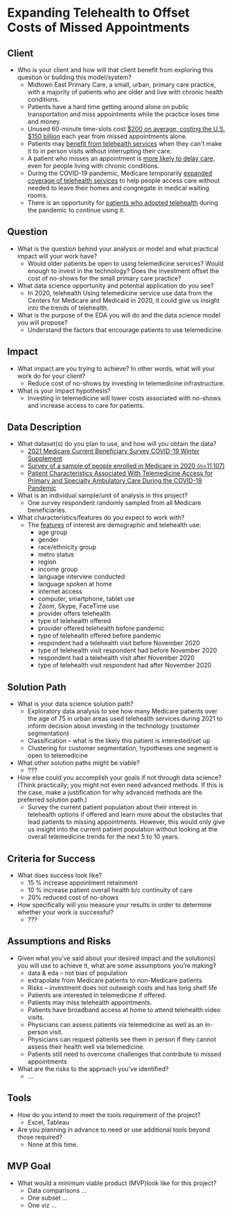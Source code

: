 # Expanding Telehealth to Offset Costs of Missed Appointments 

## Client
* Who is your client and how will that client benefit from exploring this question or building this model/system?<br/>
    * Midtown East Primary Care, a small, urban, primary care practice, with a majority of patients who are older and live with chronic health conditions.  
    * Patients have a hard time getting around alone on public transportation and miss appointments while the practice loses time and money. 
    * Unused 60-minute time-slots cost [$200 on average, costing the U.S. $150 billion](https://www.hcinnovationgroup.com/clinical-it/article/13008175/missed-appointments-cost-the-us-healthcare-system-150b-each-year) each year from missed appointments alone. 
    * Patients may [benefit from telehealth services](https://www.cdc.gov/dhdsp/pubs/telehealth.htm) when they can't make it to in person visits without interrupting their care. 
    * A patient who misses an appointment is [more likely to delay care](https://www.athenahealth.com/knowledge-hub/financial-performance/no-show-effect-even-one-missed-appointment-risks-retention), even for people living with chronic conditions. 
    * During the COVID-19 pandemic, Medicare temporarily [expanded coverage of telehealth services](https://www.medicare.gov/coverage/telehealth) to help people access care without needed to leave their homes and congregate in medical waiting rooms. 
    * There is an opportunity for [patients who adopted telehealth](https://www.ncbi.nlm.nih.gov/pmc/articles/PMC7772717/) during the pandemic to continue using it. 
## Question
* What is the question behind your analysis or model and what practical impact will your work have?<br/>
    * Would older patients be open to using telemedicine services? Would enough to invest in the technology? Does the investment offset the cost of no-shows for the small primary care practice?<br/>
* What data science opportunity and potential application do you see?<br/>
    * In 2020, telehealth Using telemedicine service use data from the Centers for Medicare and Medicaid in 2020, it could give us insight into the trends of telehealth. <br/>
* What is the purpose of the EDA you will do and the data science model you will propose?<br/>
    * Understand the factors that encourage patients to use telemedicine. <br/>
## Impact
* What impact are you trying to achieve? In other words, what will your work do for your client? <br/>
    * Reduce cost of no-shows by investing in telemedicine infrastructure.<br/>
* What is your impact hypothesis? <br/>
    * Investing in telemedicine will lower costs associated with no-shows and increase access to care for patients.<br/> 
## Data Description
* What dataset(s) do you plan to use, and how will you obtain the data? <br/>
    * [2021 Medicare Current Beneficiary Survey COVID-19 Winter Supplement](https://www.cms.gov/Research-Statistics-Data-and-Systems/Downloadable-Public-Use-Files/MCBS-Public-Use-File) 
    * [Survey of a sample of people enrolled in Medicare in 2020 (n=11,107) ](https://www.cms.gov/files/document/2021mcbscovidpufdugwinter.pdf)
    * [Patient Characteristics Associated With Telemedicine Access for Primary and Specialty Ambulatory Care During the COVID-19 Pandemic](https://www.ncbi.nlm.nih.gov/pmc/articles/PMC7772717/)
* What is an individual sample/unit of analysis in this project?<br/>
    * One survey respondent randomly sampled from all Medicare beneficiaries.<br/> 
* What characteristics/features do you expect to work with?<br/>
    * The [features](https://www.cms.gov/files/document/covidpuf32021wtxt.txt) of interest are demographic and telehealth use:
        * age group
        * gender
        * race/ethnicity group
        * metro status
        * region
        * income group
        * language interview conducted
        * language spoken at home
        * internet access
        * computer, smartphone, tablet use
        * Zoom, Skype, FaceTime use
        * provider offers telehealth
        * type of telehealth offered
        * provider offered telehealth before pandemic
        * type of telehealth offered before pandemic
        * respondent had a telehealth visit before November 2020
        * type of telehealth visit respondent had before November 2020
        * respondent had a telehealth visit after November 2020
        * type of telehealth visit respondent had after November 2020   <br/>
    
## Solution Path 
* What is your data science solution path? <br/>
    * Exploratory data analysis to see how many Medicare patients over the age of 75 in urban areas used telehealth services during 2021 to inform decision about investing in the technology (customer segmentation)
    * Classification – what is the likely this patient is interested/set up 
    * Clustering for customer segmentation, hypotheses one segment is open to telemedicine  <br/>
* What other solution paths might be viable?  <br/>
    * ??? <br/> 
* How else could you accomplish your goals if not through data science? (Think practically; you might not even need advanced methods. If this is the case, make a justification for why advanced methods are the preferred solution path.) <br/>
    * Survey the current patient population about their interest in telehealth options if offered and learn more about the obstacles that lead patients to missing appointments. However, this would only give us insight into the current patient population without looking at the overall telemedicine trends for the next 5 to 10 years.  <br/>

## Criteria for Success
* What does success look like?  <br/>
    * 15 % increase appointment retainment 
    * 10 % increase patient overall health b/c continuity of care 
    * 20% reduced cost of no-shows <br/>
* How specifically will you measure your results in order to determine whether your work is successful?  <br/>
    * ??? <br/>

## Assumptions and Risks
* Given what you’ve said about your desired impact and the solution(s) you will use to achieve it, what are some assumptions you’re making? <br/>
    * data & eda – not bias of population
    * extrapolate from Medicare patients to non-Medicare patients
    * Risks – investment does not outweigh costs and has long shelf life  
    * Patients are interested in telemedicine if offered. 
    * Patients may miss telehealth appointments. 
    * Patients have broadband access at home to attend telehealth video visits.
    * Physicians can assess patients via telemedicine as well as an in-person visit.
    * Physicians can request patients see them in person if they cannot assess their health well via telemedicine.
    * Patients still need to overcome challenges that contribute to missed appointments
* What are the risks to the approach you’ve identified? <br/>
    * ...

## Tools
* How do you intend to meet the tools requirement of the project?<br/>
    * Excel, Tableau
* Are you planning in advance to need or use additional tools beyond those required?
    * None at this time.

## MVP Goal
* What would a minimum viable product (MVP)look like for this project?<br/>
    * Data comparisons ...
    * One subset ...
    * One viz ...
 